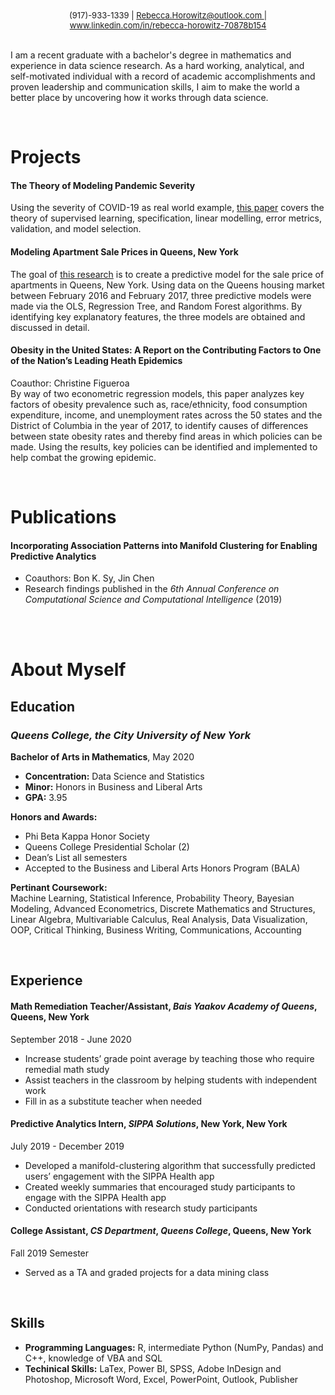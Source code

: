 <div style="text-align: center"><span style="font-size:13px"> (917)-933-1339 | <a href="mailto:Rebecca.Horowitz@outlook.com"> Rebecca.Horowitz@outlook.com </a> | <a href="https://www.linkedin.com/in/rebecca-horowitz-70878b154"> www.linkedin.com/in/rebecca-horowitz-70878b154 </a></span></div>

<br>

I am a recent graduate with a bachelor's degree in mathematics and experience in data science research. As a hard working, analytical, and self-motivated individual with a record of academic accomplishments and proven leadership and communication skills, I aim to make the world a better place by uncovering how it works through data science.

<br>

# Projects
#### The Theory of Modeling Pandemic Severity
Using the severity of COVID-19 as real world example, [this paper](https://github.com/TzipHoro/QC_MATH_342/tree/master/modeling%20essay) covers the theory of supervised learning, specification, linear modelling, error metrics, validation, and model selection.

#### Modeling Apartment Sale Prices in Queens, New York
The goal of [this research](https://github.com/TzipHoro/QC_MATH_342/tree/master/final%20project) is to create a predictive model for the sale price of apartments in Queens, New York. Using data on the Queens housing market between February 2016 and February 2017,
three predictive models were made via the OLS, Regression Tree, and Random Forest algorithms.
By identifying key explanatory features, the three models are obtained and discussed in detail. 

#### Obesity in the United States: A Report on the Contributing Factors to One of the Nation’s Leading Heath Epidemics
Coauthor: Christine Figueroa  
By way of two econometric regression models, this paper analyzes key factors of obesity prevalence such as, race/ethnicity, food consumption expenditure, income, and unemployment rates across the 50 states and the District of Columbia in the year of 2017, to identify causes of differences between state obesity rates and thereby find areas in which policies can be made. Using the results, key policies can be identified and implemented to help combat the growing epidemic.

<br>

# Publications
#### Incorporating Association Patterns into Manifold Clustering for Enabling Predictive Analytics
* Coauthors: Bon K. Sy, Jin Chen
* Research findings published in the _6th Annual Conference on Computational Science and Computational Intelligence_ (2019)

<br>
<br>

# About Myself

## Education
### _**Queens College**, the City University of New York_ 
**Bachelor of Arts in Mathematics**, May 2020
* **Concentration:** Data Science and Statistics
* **Minor:** Honors in Business and Liberal Arts
* **GPA:** 3.95

**Honors and Awards:**  
* Phi Beta Kappa Honor Society 
* Queens College Presidential Scholar (2) 
* Dean’s List all semesters 
* Accepted to the Business and Liberal Arts Honors Program (BALA)

**Pertinant Coursework:**  
Machine Learning, Statistical Inference, Probability Theory, Bayesian Modeling, Advanced Econometrics, Discrete Mathematics and Structures, Linear Algebra, Multivariable Calculus, Real Analysis, Data Visualization, OOP, Critical Thinking, Business Writing, Communications, Accounting

<br> 

## Experience
#### **Math Remediation Teacher/Assistant**, _Bais Yaakov Academy of Queens_, Queens, New York
September 2018 - June 2020
* Increase students’ grade point average by teaching those who require remedial math study
* Assist teachers in the classroom by helping students with independent work
*	Fill in as a substitute teacher when needed

#### **Predictive Analytics Intern**, _SIPPA Solutions_, New York, New York
July 2019 - December 2019
* Developed a manifold-clustering algorithm that successfully predicted users’ engagement with the SIPPA Health app
*	Created weekly summaries that encouraged study participants to engage with the SIPPA Health app
*	Conducted orientations with research study participants

#### **College Assistant**, _CS Department_, _Queens College_, Queens, New York
Fall 2019 Semester
* Served as a TA and graded projects for a data mining class

<br>

## Skills
* **Programming Languages:** R, intermediate Python (NumPy, Pandas) and C++, knowledge of VBA and SQL
* **Techinical Skills:** LaTex, Power BI, SPSS, Adobe InDesign and Photoshop, Microsoft Word, Excel, PowerPoint, Outlook, Publisher 


<br>
<br>


